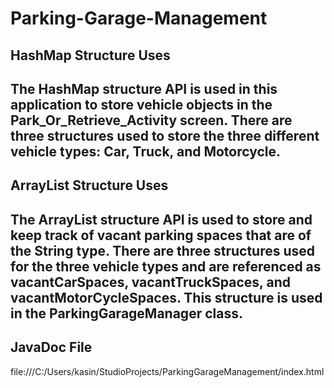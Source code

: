 # Parking-Garage-Management

## HashMap Structure Uses   
The HashMap structure API is used in this application to store vehicle objects
in the Park_Or_Retrieve_Activity screen. There are three structures used to 
store the three different vehicle types: Car, Truck, and Motorcycle.
---
## ArrayList Structure Uses 
The ArrayList structure API is used to store and keep track of vacant parking spaces that
are of the String type. There are three structures used for the three vehicle types and are
referenced as vacantCarSpaces, vacantTruckSpaces, and vacantMotorCycleSpaces. This structure is 
used in the ParkingGarageManager class. 
---
## JavaDoc File
file:///C:/Users/kasin/StudioProjects/ParkingGarageManagement/index.html
